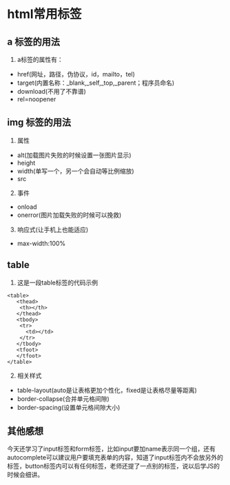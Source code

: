 # html常用标签
## a 标签的用法
1. a标签的属性有：
* href(网址，路径，伪协议，id，mailto，tel)
* target(内置名称：_blank,_self,_top,_parent；程序员命名)
* download(不用了不靠谱)
* rel=noopener
## img 标签的用法
1. 属性
* alt(加载图片失败的时候设置一张图片显示)
* height
* width(单写一个，另一个会自动等比例缩放)
* src
2. 事件
* onload
* onerror(图片加载失败的时候可以挽救)
3. 响应式(让手机上也能适应)
* max-width:100% 
## table 
1. 这是一段table标签的代码示例
```
<table>
   <thead>
    <th></th>
   </thead>
   <tbody>
    <tr>
      <td></td>
    </tr>
   </tbody>
   <tfoot>
   </tfoot>
</table>
```
2. 相关样式
* table-layout(auto是让表格更加个性化，fixed是让表格尽量等距离)
* border-collapse(合并单元格间隙)
* border-spacing(设置单元格间隙大小)
## 其他感想
今天还学习了input标签和form标签，比如input要加name表示同一个组，还有autocomplete可以建议用户要填充表单的内容，知道了input标签内不会放另外的标签，button标签内可以有任何标签，老师还提了一点别的标签，说以后学JS的时候会细讲。

